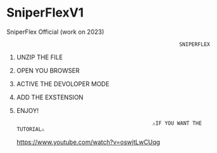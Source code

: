 # SniperFlexV1
SniperFlex Official (work on 2023)


                                                            SNIPERFLEX

1) UNZIP THE FILE
2) OPEN YOU BROWSER
3) ACTIVE THE DEVOLOPER MODE 
4) ADD THE EXSTENSION 
5) ENJOY!

                                                   ⚠IF YOU WANT THE TUTORIAL⚠

   https://www.youtube.com/watch?v=oswjtLwCUqg
